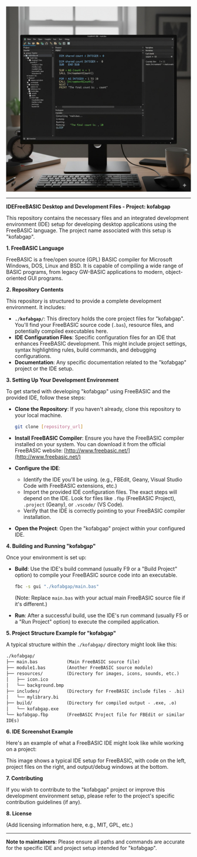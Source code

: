 ![IDEFreebasic](/matrix/cec/images/logon.jpeg)
________________

**IDEFreeBASIC Desktop and Development Files - Project: kofabgap**

This repository contains the necessary files and an integrated development environment (IDE) setup for developing desktop applications using the FreeBASIC language. The project name associated with this setup is "kofabgap".

**1. FreeBASIC Language**

FreeBASIC is a free/open source (GPL) BASIC compiler for Microsoft Windows, DOS, Linux and BSD. It is capable of compiling a wide range of BASIC programs, from legacy GW-BASIC applications to modern, object-oriented GUI programs.

**2. Repository Contents**

This repository is structured to provide a complete development environment. It includes:

*   **`./kofabgap/`**: This directory holds the core project files for "kofabgap". You'll find your FreeBASIC source code (`.bas`), resource files, and potentially compiled executables here.
*   **IDE Configuration Files**: Specific configuration files for an IDE that enhances FreeBASIC development. This might include project settings, syntax highlighting rules, build commands, and debugging configurations.
*   **Documentation**: Any specific documentation related to the "kofabgap" project or the IDE setup.

**3. Setting Up Your Development Environment**

To get started with developing "kofabgap" using FreeBASIC and the provided IDE, follow these steps:

*   **Clone the Repository**: If you haven't already, clone this repository to your local machine.

    ```bash
    git clone [repository_url]
    ```

*   **Install FreeBASIC Compiler**: Ensure you have the FreeBASIC compiler installed on your system. You can download it from the official FreeBASIC website: [http://www.freebasic.net/](http://www.freebasic.net/)

*   **Configure the IDE**:
    *   Identify the IDE you'll be using. (e.g., FBEdit, Geany, Visual Studio Code with FreeBASIC extensions, etc.)
    *   Import the provided IDE configuration files. The exact steps will depend on the IDE. Look for files like `.fbp` (FreeBASIC Project), `.project` (Geany), or `.vscode/` (VS Code).
    *   Verify that the IDE is correctly pointing to your FreeBASIC compiler installation.

*   **Open the Project**: Open the "kofabgap" project within your configured IDE.

**4. Building and Running "kofabgap"**

Once your environment is set up:

*   **Build**: Use the IDE's build command (usually F9 or a "Build Project" option) to compile your FreeBASIC source code into an executable.

    ```bash
    fbc -s gui "./kofabgap/main.bas"
    ```
    (Note: Replace `main.bas` with your actual main FreeBASIC source file if it's different.)

*   **Run**: After a successful build, use the IDE's run command (usually F5 or a "Run Project" option) to execute the compiled application.

**5. Project Structure Example for "kofabgap"**

A typical structure within the `./kofabgap/` directory might look like this:

```
./kofabgap/
├── main.bas           (Main FreeBASIC source file)
├── module1.bas        (Another FreeBASIC source module)
├── resources/         (Directory for images, icons, sounds, etc.)
│   ├── icon.ico
│   └── background.bmp
├── includes/          (Directory for FreeBASIC include files - .bi)
│   └── mylibrary.bi
├── build/             (Directory for compiled output - .exe, .o)
│   └── kofabgap.exe
└── kofabgap.fbp       (FreeBASIC Project file for FBEdit or similar IDEs)
```
**6. IDE Screenshot Example**

Here's an example of what a FreeBASIC IDE might look like while working on a project:
 
This image shows a typical IDE setup for FreeBASIC, with code on the left, project files on the right, and output/debug windows at the bottom.

**7. Contributing**

If you wish to contribute to the "kofabgap" project or improve this development environment setup, please refer to the project's specific contribution guidelines (if any).

**8. License**

(Add licensing information here, e.g., MIT, GPL, etc.)

---

**Note to maintainers**: Please ensure all paths and commands are accurate for the specific IDE and project setup intended for "kofabgap".